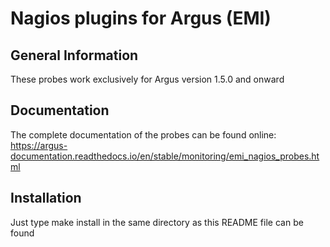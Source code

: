 Nagios plugins for Argus (EMI)
==============================

General Information
-------------------
These probes work exclusively for Argus version 1.5.0 and onward

Documentation
-------------
The complete documentation of the probes can be found online:
    https://argus-documentation.readthedocs.io/en/stable/monitoring/emi_nagios_probes.html


Installation
------------
Just type make install in the same directory as this README file can be found

